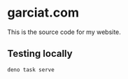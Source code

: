 # garciat.com

This is the source code for my website.

## Testing locally

```
deno task serve
```
